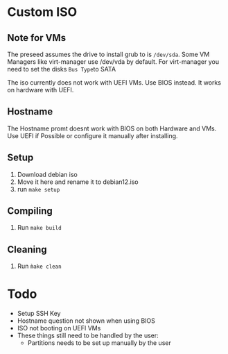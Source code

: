 # Custom ISO

## Note for VMs

The preseed assumes the drive to install grub to is `/dev/sda`. Some VM Managers
like virt-manager use /dev/vda by default. For virt-manager you need to set the
disks `Bus Type`to SATA

The iso currently does not work with UEFI VMs. Use BIOS instead. It works on
hardware with UEFI.

## Hostname

The Hostname promt doesnt work with BIOS on both Hardware and VMs. Use UEFI if
Possible or configure it manually after installing.

## Setup

1. Download debian iso
2. Move it here and rename it to debian12.iso
3. run `make setup`

## Compiling

1. Run `make build`

## Cleaning

1. Run `m̀ake clean`

# Todo

- Setup SSH Key
- Hostname question not shown when using BIOS
- ISO not booting on UEFI VMs
- These things still need to be handled by the user:
  - Partitions needs to be set up manually by the user
